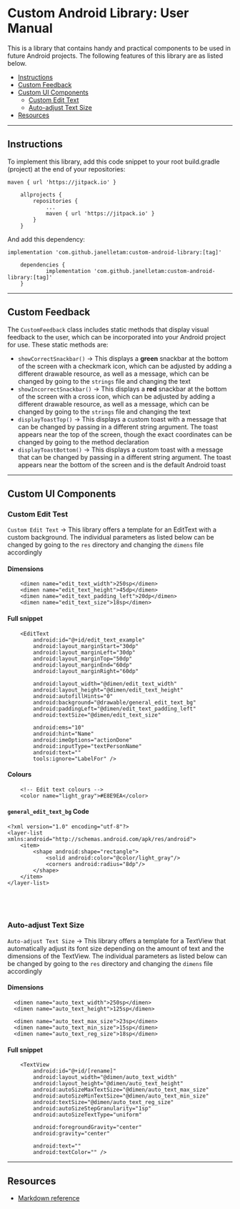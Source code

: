 # Custom Android Library: User Manual

This is a library that contains handy and practical components to be used in future Android projects. The following features of this library are as listed below.
- [Instructions](#instructions)
- [Custom Feedback](#custom_feedback)
- [Custom UI Components](#custom_ui_components)
  - [Custom Edit Text](#custom_edit_text)
  - [Auto-adjust Text Size](#auto_adjust_text_size)
- [Resources](#resources)

---
## <a name="instructions"></a> Instructions
To implement this library, add this code snippet to your root build.gradle (project) at the end of your repositories:
```
maven { url 'https://jitpack.io' }
```
```
	allprojects {
		repositories {
			...
			maven { url 'https://jitpack.io' }
		}
	}
```
And add this dependency:
```
implementation 'com.github.janelletam:custom-android-library:[tag]'
```
```
	dependencies {
	        implementation 'com.github.janelletam:custom-android-library:[tag]'
	}
```

---
## <a name="custom_feedback"></a> Custom Feedback
The `CustomFeedback` class includes static methods that display visual feedback to the user, which can be incorporated into your Android project for use. These static methods are:
  * `showCorrectSnackbar()` → This displays a **green** snackbar at the bottom of the screen with a checkmark icon, which can be adjusted by adding a different drawable resource, as well as a message, which can be changed by going to the `strings` file and changing the text
  * `showIncorrectSnackbar()` → This displays a **red** snackbar at the bottom of the screen with a cross icon, which can be adjusted by adding a different drawable resource, as well as a message, which can be changed by going to the `strings` file and changing the text
  * `displayToastTop()` → This displays a custom toast with a message that can be changed by passing in a different string argument. The toast appears near the top of the screen, though the exact coordinates can be changed by going to the method declaration
  * `displayToastBottom()` → This displays a custom toast with a message that can be changed by passing in a different string argument. The toast appears near the bottom of the screen and is the default Android toast

---
## <a name="custom_ui_components"></a>  Custom UI Components

### <a name="custom_edit_text"></a> Custom Edit Test

`Custom Edit Text` → This library offers a template for an EditText with a custom background. The individual parameters as listed below can be changed by going to the `res` directory and changing the `dimens` file accordingly
  
#### Dimensions
```
    <dimen name="edit_text_width">250sp</dimen>
    <dimen name="edit_text_height">45dp</dimen>
    <dimen name="edit_text_padding_left">20dp</dimen>
    <dimen name="edit_text_size">18sp</dimen>
```
####  Full snippet
```
    <EditText
        android:id="@+id/edit_text_example"
        android:layout_marginStart="30dp"
        android:layout_marginLeft="30dp"
        android:layout_marginTop="50dp"
        android:layout_marginEnd="60dp"
        android:layout_marginRight="60dp"

        android:layout_width="@dimen/edit_text_width"
        android:layout_height="@dimen/edit_text_height"
        android:autofillHints="0"
        android:background="@drawable/general_edit_text_bg"
        android:paddingLeft="@dimen/edit_text_padding_left"
        android:textSize="@dimen/edit_text_size"

        android:ems="10"
        android:hint="Name"
        android:imeOptions="actionDone"
        android:inputType="textPersonName"
        android:text=""
        tools:ignore="LabelFor" />
```
#### Colours
```
    <!-- Edit text colours -->
    <color name="light_gray">#E8E9EA</color>
```
#### `general_edit_text_bg` Code
```
<?xml version="1.0" encoding="utf-8"?>
<layer-list xmlns:android="http://schemas.android.com/apk/res/android">
    <item>
        <shape android:shape="rectangle">
            <solid android:color="@color/light_gray"/>
            <corners android:radius="8dp"/>
        </shape>
    </item>
</layer-list>
```

&nbsp;
---
### <a name="auto_adjust_text_size"></a> Auto-adjust Text Size
`Auto-adjust Text Size` → This library offers a template for a TextView that automatically adjust its font size depending on the amount of text and the dimensions of the TextView. The individual parameters as listed below can be changed by going to the `res` directory and changing the `dimens` file accordingly
 
#### Dimensions
  ```
    <dimen name="auto_text_width">250sp</dimen>
    <dimen name="auto_text_height">125sp</dimen>

    <dimen name="auto_text_max_size">23sp</dimen>
    <dimen name="auto_text_min_size">15sp</dimen>
    <dimen name="auto_text_reg_size">18sp</dimen>
```
####  Full snippet
```
    <TextView
        android:id="@+id/[rename]"
        android:layout_width="@dimen/auto_text_width"
        android:layout_height="@dimen/auto_text_height"
        android:autoSizeMaxTextSize="@dimen/auto_text_max_size"
        android:autoSizeMinTextSize="@dimen/auto_text_min_size"
        android:textSize="@dimen/auto_text_reg_size"
        android:autoSizeStepGranularity="1sp"
        android:autoSizeTextType="uniform"

        android:foregroundGravity="center"
        android:gravity="center"

        android:text=""
        android:textColor="" />
```

---
## <a name="resources"></a> Resources
  * [Markdown reference](https://www.markdownguide.org/cheat-sheet/)
